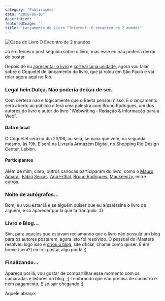 ```yaml
---
category: 'Publicações'
date: '2008-06-16'
description: ''
featuredImage: ''
title: 'Lançamento do Livro "Internet: O encontro de 2 mundos"'
---
```


![Capa do Livro O Encontro de 2 mundos](http://www.tishop.com.br/imagens/produtos/895/capa_grande.jpg)

Já é o terceiro post seguido sobre o livro, mas esse eu não poderia deixar de postar.

Depois de eu [apresentar o livro](/livro-o-encontro-de-dois-mundos.html) e [sortear uma unidade](/sorteio-do-livro-internet-o-encontro-de-2-mundos.html), agora vou falar sobre o Coquetel de lançamento do livro, que já rolou em São Paulo e vai rolar agora aqui no Rio.

### Legal hein Dulça. Não poderia deixar de ser.

Com certeza não e logicamente que o Baeta pensou nisso. E o lançamento será aberto ao público e terá uma palestra com Bruno Rodrigues, um dos autores do livro e autor do livro "Webwriting - Redação & Informação para a Web".

#### Data e local

O Coquetel será no dia 23/06, ou seja, semana que vem, na segunda mesmo, às 19h. E será na Livraria Armazém Digital, no Shopping Rio Design Center, Leblon.

#### Participantes

Além de mim, claro, outros cariocas participaram do livro, como o [Mauro](http://www.contemconteudo.org/) [Amaral](http://carreirasolo.org/), [Fábio](http://blog.fabioseixas.com.br/) [Seixas](http://www.camiseteria.com/), [Ana Erthal](http://www.anaerthal.com.br/), [Bruno Rodrigues](http://webinsider.uol.com.br/index.php/author/bruno-rodrigues), [Mackeenzy](http://www.videolog.tv), entre outros.

### Noite de autógrafos...

Bom, eu vou estar lá e se alguém quiser que eu a(ssa)ssine o livro de alguém, é só aparecer por lá que tá tranquilo. :D

### Livro e Blog...

Sim, para aqueles que estavam reclamando que o livro não possuía um blog para os autores postarem, agora isto foi resolvido. O pessoal do iMasters resolveu logo isso e [criou o blog](http://www.oencontrode2mundos.com.br/), site oficial, chame como quiser. E em breve (será?) eu irei postar algo por lá ;)

### Finalizando...

Apareça por lá, vou gostar de compartilhar esse momento com os camaradas e leitores do blog. ;) Lembrando que não precisa de cadastro e nem pagamento. É só sair chegando ;)

Aquele abraço.

